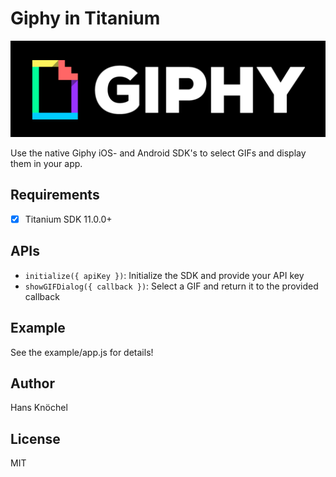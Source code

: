 # Giphy in Titanium

<img src="./.github/giphy-logo.png" />

Use the native Giphy iOS- and Android SDK's to select GIFs and display them in your app.

## Requirements

- [x] Titanium SDK 11.0.0+

## APIs

- `initialize({ apiKey })`: Initialize the SDK and provide your API key
- `showGIFDialog({ callback })`: Select a GIF and return it to the provided callback

## Example

See the example/app.js for details!

## Author

Hans Knöchel

## License

MIT